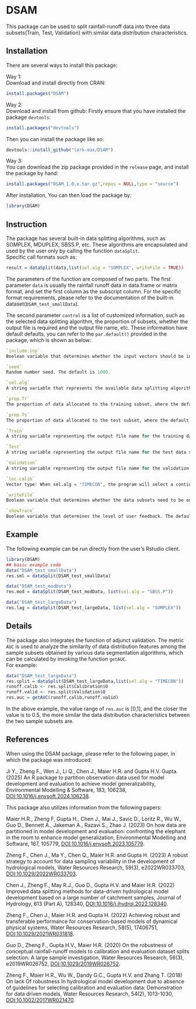 
<!-- README.md is generated from README.Rmd. Please edit that file -->

# DSAM

<!-- badges: start -->

This package can be used to split rainfall-runoff data into three data
subsets(Train, Test, Validation) with similar data distribution
characteristics. <!-- badges: end -->

## Installation

There are several ways to install this package:

Way 1:  
Download and install directly from CRAN:

``` r
install.packages("DSAM")
```

Way 2:  
Download and install from github: Firstly ensure that you have installed
the package `devtools`:

``` r
install.packages("devtools")
```

Then you can install the package like so:

``` r
devtools::install_github("lark-max/DSAM")
```

Way 3:  
You can download the zip package provided in the `release` page, and
install the package by hand:

``` r
install.packages("DSAM_1.0.x.tar.gz",repos = NULL,type = "source")
```

After installation, You can then load the package by:

``` r
library(DSAM)
```

## Instruction

The package has several built-in data splitting algorithms, such as
SOMPLEX, MDUPLEX, SBSS.P, etc. These algorithms are encapsulated and
used by the user only by calling the function `dataSplit`.  
Specific call formats such as:

``` r
result = dataSplit(data,list(sel.alg = "SOMPLEX", writeFile = TRUE))
```

The parameters of the function are composed of two parts. The first
parameter `data` is usually the rainfall runoff data in data.frame or
matrix format, and set the first column as the subscript column. For the
specific format requirements, please refer to the documentation of the
built-in dataset(`DSAM_test_smallData`).

The second parameter `control` is a list of customized information, such
as the selected data splitting algorithm, the proportion of subsets,
whether the output file is required and the output file name, etc. These
information have default defaults, you can refer to the `par.default()`
provided in the package, which is shown as below:

``` r
`include.inp`   
Boolean variable that determines whether the input vectors should be included during the Euclidean distance calculation. The default is TRUE.

`seed`  
Random number seed. The default is 1000.

`sel.alg`   
A string variable that represents the available data splitting algorithms including "SOMPLEX", "MDUPLEX", "DUPLEX", "SBSS.P", "SS" and "TIMECON". The default is "MDUPLEX".

`prop.Tr`   
The proportion of data allocated to the training subset, where the default is 0.6.

`prop.Ts`   
The proportion of data allocated to the test subset, where the default is 0.2.

`Train` 
A string variable representing the output file name for the training data subset. The default is "Train.txt".

`Test`  
A string variable representing the output file name for the test data subset. The default is "Test.txt".

`Validation`    
A string variable representing the output file name for the validation data subset. The default is "Valid.txt".

`loc.calib` 
Vector type: When sel.alg = "TIMECON", the program will select a continuous time-series data subset from the original data set, where the start and end positions are determined by this vector, with the first and the second value representing the start and end position in percentage of the original dataset. The default is c(0,0.6), implying that the algorithm selects the first 60% of the data from the original dataset.

`writeFile` 
Boolean variable that determines whether the data subsets need to be output or not. The default is FALSE.

`showTrace` 
Boolean variable that determines the level of user feedback. The default is FALSE.
```

## Example

The following example can be run directly from the user’s Rstudio
client.

``` r
library(DSAM)
## basic example code
data("DSAM_test_smallData")
res.sml = dataSplit(DSAM_test_smallData)

data("DSAM_test_modData")
res.mod = dataSplit(DSAM_test_modData, list(sel.alg = "SBSS.P"))

data("DSAM_test_largeData")
res.lag = dataSplit(DSAM_test_largeData, list(sel.alg = "SOMPLEX"))
```

## Details

The package also integrates the function of adjunct validation. The
metric `AUC` is used to analyze the similarity of data distribution
features among the sample subsets obtained by various data segmentation
algorithms, which can be calculated by invoking the function `getAUC`.  
For example:

``` r
data("DSAM_test_largeData")
res.split = dataSplit(DSAM_test_largeData,list(sel.alg = "TIMECON"))
runoff.calib <- res.split$Calibration$O
runoff.valid <- res.split$Validation$O
res.auc = getAUC(runoff.calib,runoff.valid)
```

In the above example, the value range of `res.auc` is \[0,1\], and the
closer the value is to 0.5, the more similar the data distribution
characteristics between the two sample subsets are.

## References

When using the DSAM package, please refer to the following paper, in which the package was introduced:  
 
Ji Y., Zheng F., Wen J., Li Q., Chen J., Maier H.R. and Gupta H.V. Gupta. (2025) An R package to partition observation data used for model development and evaluation to achieve model generalizability, Environmental Modelling & Software, 183, 106238, [DOI:10.1016/j.envsoft.2024.106238](https://doi.org/10.1016/j.envsoft.2024.106238).  
 
This  package also utilizes information from the following papers:
 
Maier H.R., Zheng F, Gupta H., Chen J., Mai J., Savic D., Loritz R., Wu W., Guo D., Bennett A., Jakeman A., Razavi S., Zhao J. (2023) On how data are partitioned in model development and evaluation: confronting the elephant in the room to enhance model generalization, Environmental Modelling and Software, 167, 105779, [DOI:10.1016/j.envsoft.2023.105779](https://doi.org/10.1016/j.envsoft.2023.105779).
 
Zheng F., Chen J., Ma Y., Chen Q., Maier H.R. and Gupta H. (2023) A robust strategy to account for data sampling variability in the development of hydrological models, Water Resources Research, 59(3), e2022WR033703, [DOI:10.1029/2022WR033703](https://doi.org/10.1029/2022WR033703).
 
Chen J., Zheng F., May R.J., Guo D., Gupta H.V. and Maier H.R. (2022) Improved data splitting methods for data-driven hydrological model development based on a large number of catchment samples, Journal of Hydrology, 613 (Part A), 128340, [DOI:10.1016/j.jhydrol.2022.128340](https://doi.org/10.1016/j.jhydrol.2022.128340).
 
Zheng F., Chen J., Maier H.R. and Gupta H. (2022) Achieving robust and transferable performance for conservation-based models of dynamical physical systems, Water Resources Research, 58(5), 17406751, [DOI:10.1029/2021WR031818](https://doi.org/10.1029/2021WR031818).
 
Guo D., Zheng F., Gupta H.V., Maier H.R. (2020) On the robustness of conceptual rainfall-runoff models to calibration and evaluation dataset splits selection: A large sample investigation, Water Resources Research, 56(3), e2019WR026752, [DOI:10.1029/2019WR026752](https://doi.org/10.1029/2019WR026752).
 
Zheng F., Maier H.R., Wu W., Dandy G.C., Gupta H.V. and Zhang T. (2018) On lack Of robustness In hydrological model development due to absence of guidelines for selecting calibration and evaluation data: Demonstration for data driven models, Water Resources Research, 54(2), 1013-1030, [DOI:10.1002/2017WR021470](https://doi.org/10.1002/2017WR021470).


